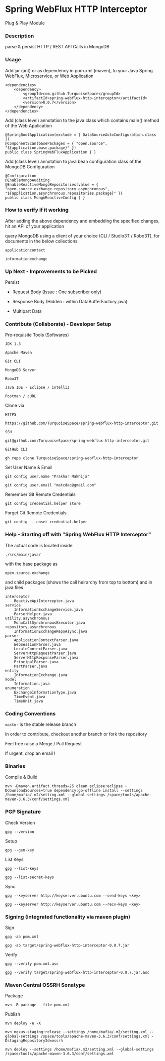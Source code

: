 

# Spring WebFlux HTTP Interceptor #


Plug & Play Module



### Description ###


parse & persist HTTP / REST API Calls in MongoDB



### Usage ###


Add jar (ant) or as dependency in pom.xml (maven), to your Java Spring WebFlux, Microservice, or Web Application

	<dependencies>
		<dependency>
			<groupId>com.github.TurquoiseSpace</groupId>
			<artifactId>spring-webflux-http-interceptor</artifactId>
			<version>0.0.7</version>
		</dependency>
	</dependencies>


Add (class level) annotation to the java class which contains main() method of the Web Application

	@SpringBootApplication(exclude = { DataSourceAutoConfiguration.class })
	@ComponentScan(basePackages = { "open.source", "${application.base.package}" })
	public class SpringWebFluxApplication { }


Add (class level) annotation to java bean configuration class of the MongoDB Configuration

	@Configuration
	@EnableMongoAuditing
	@EnableReactiveMongoRepositories(value = { "open.source.exchange.repository.asynchronous", "${application.asynchronous.repositories.package}" })
	public class MongoReactiveConfig { }



### How to verify if it working ###


After adding the above dependency and embedding the specified changes, hit an API of your application

query MongoDB using a client of your choice (CLI / Studio3T / Robo3T), for documents in the below collections

	applicationcontext
	
	informationexchange



### Up Next - Improvements to be Picked ###


Persist

- Request Body (Issue : One subscriber only)

- Response Body (Hidden : within DataBufferFactory.java)

- Multipart Data



### Contribute (Collaborate) - Developer Setup ###


Pre-requisite Tools (Softwares)

	JDK 1.8
	
	Apache Maven
	
	Git CLI
	
	MongoDB Server
	
	Robo3T
	
	Java IDE - Eclipse / intelliJ
	
	Postman / cURL


Clone via

`HTTPS`

	https://github.com/TurquoiseSpace/spring-webflux-http-interceptor.git

`SSH`

	git@github.com:TurquoiseSpace/spring-webflux-http-interceptor.git

`GitHub CLI`

	gh repo clone TurquoiseSpace/spring-webflux-http-interceptor


Set User Name & Email

	git config user.name "Prakhar Makhija"

	git config user.email "matcdac@gmail.com"


Remember Git Remote Credentials

	git config credential.helper store


Forget Git Remote Credentials

	git config  --unset credential.helper



### Help - Starting off with "Spring WebFlux HTTP Interceptor" ###


The actual code is located inside

	./src/main/java/

with the base package as

	open.source.exchange

and child packages (shows the call heirarchy from top to bottom)
and in java files

	interceptor
		ReactiveApiInterceptor.java
	service
		InformationExchangeService.java
		ParserHelper.java
	utility.asynchronous
		MonoCallSynchronousExecutor.java
	repository.asynchronous
		InformationExchangeRepoAsync.java
	parser
		ApplicationContextParser.java
		WebSessionParser.java
		LocaleContextParser.java
		ServerHttpRequestParser.java
		ServerHttpResponseParser.java
		PrincipalParser.java
		PartParser.java
	entity
		InformationExchange.java
	model
		Information.java
	enumeration
		ExchangeInformationType.java
		TimeEvent.java
		TimeUnit.java



### Coding Conventions ###


`master` is the stable release branch

In order to contribute, checkout another branch or fork the repository

Feel free raise a Merge / Pull Request

If urgent, drop an email !



### Binaries ###


Compile & Build

	mvn -Dmaven.artifact.threads=25 clean eclipse:eclipse -DdownloadSources=true dependency:go-offline install --settings /home/mafia/.m2/setting.xml --global-settings /space/tools/apache-maven-3.6.3/conf/settings.xml



### PGP Signature ###


Check Version

	gpg --version


Setup

	gpg --gen-key


List Keys

	gpg --list-keys

	gpg --list-secret-keys


Sync

	gpg --keyserver http://keyserver.ubuntu.com --send-keys <key>

	gpg --keyserver http://keyserver.ubuntu.com --recv-keys <key>



### Signing (integrated functionality via maven plugin) ###


Sign

	gpg -ab pom.xml

	gpg -ab target/spring-webflux-http-interceptor-0.0.7.jar


Verify

	gpg --verify pom.xml.asc

	gpg --verify target/spring-webflux-http-interceptor-0.0.7.jar.asc



### Maven Central OSSRH Sonatype ###


Package

	mvn -B package --file pom.xml


Publish

	mvn deploy -e -X

	mvn nexus-staging:release --settings /home/mafia/.m2/setting.xml --global-settings /space/tools/apache-maven-3.6.3/conf/settings.xml -DstagingRepositoryId=ossrh

	mvn deploy --settings /home/mafia/.m2/setting.xml --global-settings /space/tools/apache-maven-3.6.3/conf/settings.xml



